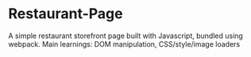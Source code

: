 # Restaurant-Page
A simple restaurant storefront page built with Javascript, bundled using webpack. 
Main learnings: DOM manipulation, CSS/style/image loaders
